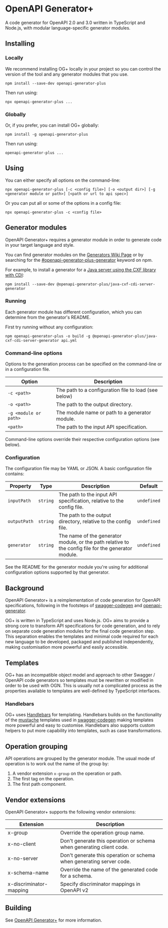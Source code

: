 # OpenAPI Generator+

A code generator for OpenAPI 2.0 and 3.0 written in TypeScript and Node.js, with modular language-specific generator modules.

## Installing

### Locally

We recommend installing OG+ locally in your project so you can control the version of the tool
and any generator modules that you use.

```shell
npm install --save-dev openapi-generator-plus
```

Then run using:

```shell
npx openapi-generator-plus ...
```

### Globally

Or, if you prefer, you can install OG+ globally:

```
npm install -g openapi-generator-plus
```

Then run using:

```shell
openapi-generator-plus ...
```

## Using

You can either specify all options on the command-line:

```shell
npx openapi-generator-plus [-c <config file>] [-o <output dir>] [-g <generator module or path>] [<path or url to api spec>]
```

Or you can put all or some of the options in a config file:

```shell
npx openapi-generator-plus -c <config file>
```

## Generator modules

OpenAPI Generator+ requires a generator module in order to generate code in your target language and style.

You can find generator modules on the [Generators Wiki Page](https://github.com/karlvr/openapi-generator-plus/wiki/Generators)
or by searching for the [#openapi-generator-plus-generator](https://www.npmjs.com/search?q=keywords:openapi-generator-plus-generator) keyword on npm.

For example, to install a generator for a [Java server using the CXF library with CDI](https://github.com/karlvr/openapi-generator-plus-generators/tree/master/packages/java-cxf-cdi-server):

```shell
npm install --save-dev @openapi-generator-plus/java-cxf-cdi-server-generator
```

### Running

Each generator module has different configuration, which you can determine from the generator's README.

First try running without any configuration:

```shell
npm openapi-generator-plus -o build -g @openapi-generator-plus/java-cxf-cdi-server-generator api.yml
```

### Command-line options

Options to the generation process can be specified on the command-line or in a configuration file.

|Option|Description|
|------|-----------|
|`-c <path>`|The path to a configuration file to load (see below)|
|`-o <path>`|The path to the output directory.|
|`-g <module or path>`|The module name or path to a generator module.|
|`<path>`|The path to the input API specification.|

Command-line options override their respective configuration options (see below).

### Configuration

The configuration file may be YAML or JSON. A basic configuration file contains:

|Property|Type|Description|Default|
|--------|----|-----------|-------|
|`inputPath`|`string`|The path to the input API specification, relative to the config file.|`undefined`|
|`outputPath`|`string`|The path to the output directory, relative to the config file.|`undefined`|
|`generator`|`string`|The name of the generator module, or the path relative to the config file for the generator module.|`undefined`|

See the README for the generator module you're using for additional configuration options supported by that generator.

## Background

OpenAPI Generator+ is a reimplementation of code generation for OpenAPI specifications, following
in the footsteps of
[swagger-codegen](https://github.com/swagger-api/swagger-codegen) and
[openapi-generator](https://github.com/OpenAPITools/openapi-generator).

OG+ is written in TypeScript and uses Node.js. OG+ aims to provide a strong core to transform API specifications for code generation,
and to rely on separate code generation modules for the final code generation step. This separation enables the templates and
minimal code required for each new language to be developed, packaged and published independently, making customisation more powerful
and easily accessible.

## Templates

OG+ has an incompatible object model and approach to other Swagger / OpenAPI code generators so templates
must be rewritten or modified in order to be used with OGN. This is usually not a complicated process as the
properties available to templates are well-defined by TypeScript interfaces.

### Handlebars

OG+ uses [Handlebars](https://handlebarsjs.com) for templating. Handlebars builds on the functionality of the
[mustache](https://mustache.github.io) templates used in [swagger-codegen](https://github.com/swagger-api/swagger-codegen)
making templates more powerful and easy to customise. Handlebars also supports custom helpers to put more
capability into templates, such as case transformations.

## Operation grouping

API operations are grouped by the generator module. The usual mode of operation is to work out the name
of the group by:

1. A vendor extension `x-group` on the operation or path.
2. The first tag on the operation.
3. The first path component.

## Vendor extensions

OpenAPI Generator+ supports the following vendor extensions:

|Extension|Description|
|---------|-----------|
|x-group|Override the operation group name.|
|x-no-client|Don't generate this operation or schema when generating client code.|
|x-no-server|Don't generate this operation or schema when generating server code.|
|x-schema-name|Override the name of the generated code for a schema.|
|x-discriminator-mapping|Specify discriminator mappings in OpenAPI v2|

## Building

See [OpenAPI Generator+](https://github.com/karlvr/openapi-generator-plus) for more information.

